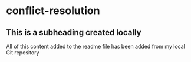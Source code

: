 # conflict-resolution
## This is a subheading created locally

All of this content added to the readme file has been added from my local Git repository
